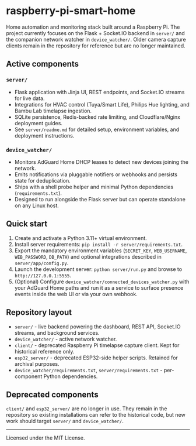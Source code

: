 # raspberry-pi-smart-home

Home automation and monitoring stack built around a Raspberry Pi. The project currently focuses on the Flask + Socket.IO backend in `server/` and the companion network watcher in `device_watcher/`. Older camera capture clients remain in the repository for reference but are no longer maintained.

## Active components

### `server/`
- Flask application with Jinja UI, REST endpoints, and Socket.IO streams for live data.
- Integrations for HVAC control (Tuya/Smart Life), Philips Hue lighting, and Bambu Lab timelapse ingestion.
- SQLite persistence, Redis-backed rate limiting, and Cloudflare/Nginx deployment guides.
- See `server/readme.md` for detailed setup, environment variables, and deployment instructions.

### `device_watcher/`
- Monitors AdGuard Home DHCP leases to detect new devices joining the network.
- Emits notifications via pluggable notifiers or webhooks and persists state for deduplication.
- Ships with a shell probe helper and minimal Python dependencies (`requirements.txt`).
- Designed to run alongside the Flask server but can operate standalone on any Linux host.

## Quick start

1. Create and activate a Python 3.11+ virtual environment.
2. Install server requirements: `pip install -r server/requirements.txt`.
3. Export the mandatory environment variables (`SECRET_KEY`, `WEB_USERNAME`, `WEB_PASSWORD`, `DB_PATH`) and optional integrations described in `server/app/config.py`.
4. Launch the development server: `python server/run.py` and browse to `http://127.0.0.1:5555`.
5. (Optional) Configure `device_watcher/connected_devices_watcher.py` with your AdGuard Home paths and run it as a service to surface presence events inside the web UI or via your own webhook.

## Repository layout

- `server/` - live backend powering the dashboard, REST API, Socket.IO streams, and background services.
- `device_watcher/` - active network watcher.
- `client/` - deprecated Raspberry Pi timelapse capture client. Kept for historical reference only.
- `esp32_server/` - deprecated ESP32-side helper scripts. Retained for archival purposes.
- `device_watcher/requirements.txt`, `server/requirements.txt` - per-component Python dependencies.

## Deprecated components

`client/` and `esp32_server/` are no longer in use. They remain in the repository so existing installations can refer to the historical code, but new work should target `server/` and `device_watcher/`.

---

Licensed under the MIT License.
